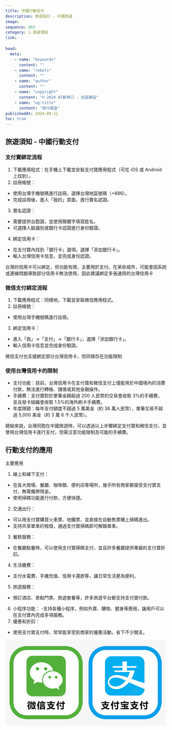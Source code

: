 ```yaml
---
title: 中國行動支付
description: 旅遊指引 - 中國旅遊
image:
sequence: 003
category: 1.旅遊須知
link:

head:
  meta:
    - name: "keywords"
      content: ""
    - name: "robots"
      content: ""
    - name: "author"
      content: ""
    - name: "copyright"
      content: "© 2024 A7新林口 - 社區網站"
    - name: "og:title"
      content: "旅行導遊"
publishedAt: 2024-09-11
toc: true
---
```


## 旅遊須知 - 中國行動支付

### 支付寶綁定流程

1. 下載應用程式：在手機上下載並安裝支付寶應用程式（可在 iOS 或 Android 上找到）。
2. 註冊帳號：

- 使用台灣手機號碼進行註冊，選擇台灣地區號碼（+886）。
- 完成註冊後，進入「我的」頁面，進行實名認證。

3. 實名認證：

- 需要提供台胞證，並使用簡體字填寫姓名。
- 可選擇人臉識別或銀行卡認證進行身份驗證。

4. 綁定信用卡：

- 在支付寶內找到「銀行卡」選項，選擇「添加銀行卡」。
- 輸入台灣信用卡信息，並完成身份認證。

台灣的信用卡可以綁定，但功能有限，主要用於支付。在某些城市，可能會因系統或連線問題導致部分信用卡無法使用，因此建議綁定多張通用的台灣信用卡

### 微信支付綁定流程

1. 下載應用程式：同樣地，下載並安裝微信應用程式。
2. 註冊帳號：

- 使用台灣手機號碼進行註冊。

3. 綁定信用卡：

- 進入「我」->「支付」->「銀行卡」，選擇「添加銀行卡」。
- 輸入信用卡信息並完成身份驗證。

微信支付也支援綁定部分台灣信用卡，但同樣存在功能限制

### 使用台灣信用卡的限制

- 支付功能：目前，台灣信用卡在支付寶和微信支付上僅能用於中國境內的消費付款，無法進行轉帳、儲值或其他金融操作。
- 手續費：支付寶對於單筆金額超過 200 人民幣的交易會收取 3%的手續費，並且發卡組織會收取 1.5%的海外刷卡手續費。
- 年度限額：每年支付額度不超過 5 萬美金（約 36 萬人民幣），單筆交易不超過 5,000 美金（約 3 萬 6 千人民幣）。

總結來說，台灣同胞在中國旅遊時，可以透過以上步驟綁定支付寶和微信支付，並使用台灣信用卡進行支付，但需注意功能限制及可能的手續費。

## 行動支付的應用

主要應用

1. 線上和線下支付：

- 在各大商場、餐廳、咖啡館、便利店等場所，幾乎所有商家都接受支付寶支付，無需攜帶現金。
- 使用掃碼功能進行付款，方便快捷。

2. 交通出行：

- 可以用支付寶購買火車票、地鐵票，並直接在自動售票機上掃碼進出。
- 支持共享單車的租借，通過支付寶掃碼即可解鎖單車。

3. 餐飲服務：

- 在餐廳點餐時，可以使用支付寶掃碼支付，並且許多餐廳提供專屬的支付寶折扣。

4. 生活繳費：

- 支付水電費、手機充值、信用卡還款等，讓日常生活更為便利。

5. 旅遊服務：

- 預訂酒店、景點門票、旅遊套餐等，許多旅遊平台都支持支付寶付款。

6. 小程序功能： -支持各種小程序，例如外賣、購物、健身等應用，讓用戶可以在支付寶內完成多項服務。
7. 優惠和折扣：

- 使用支付寶支付時，常常能享受到商家的優惠活動，省下不少開支。

![v003-01.jpeg](/images/travel/v003-01.jpeg)
